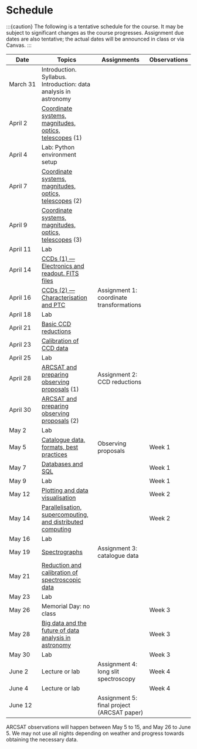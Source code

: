 # Schedule

:::{caution}
The following is a tentative schedule for the course. It may be subject to significant changes as the course progresses. Assignment due dates are also tentative; the actual dates will be announced in class or via Canvas.
:::

| Date          | Topics                                                                                                                       | Assignments                                | Observations |
| ------------- | ---------------------------------------------------------------------------------------------------------------------------- | ------------------------------------------ | ------------ |
| March&nbsp;31 | Introduction. Syllabus. <br>Introduction: data analysis in astronomy                                                         |
| April&nbsp;2  | [Coordinate systems, magnitudes, optics, telescopes](./lecture_notes/intro_concepts/intro_concepts.md) (1)                   |                                            |              |
| April&nbsp;4  | Lab: Python environment setup                                                                                                |                                            |              |
| April&nbsp;7  | [Coordinate systems, magnitudes, optics, telescopes](./lecture_notes/intro_concepts/intro_concepts.md) (2)                   |                                            |              |
| April&nbsp;9  | [Coordinate systems, magnitudes, optics, telescopes](./lecture_notes/intro_concepts/intro_concepts.md) (3)                   |                                            |              |
| April&nbsp;11 | Lab                                                                                                                          |                                            |              |
| April&nbsp;14 | [CCDs (1) — Electronics and readout. FITS files](./lecture_notes/ccds/ccds.md)                                               |                                            |              |
| April&nbsp;16 | [CCDs (2) — Characterisation and PTC](./lecture_notes/ccds/ccds.md)                                                          | Assignment 1: coordinate transformations   |              |
| April&nbsp;18 | Lab                                                                                                                          |                                            |              |
| April&nbsp;21 | [Basic CCD reductions](./lecture_notes/ccd_reductions/ccd_reductions.md)                                                     |                                            |              |
| April&nbsp;23 | [Calibration of CCD data](./lecture_notes/ccd_calibration/ccd_calibration.md)                                                |                                            |              |
| April&nbsp;25 | Lab                                                                                                                          |                                            |              |
| April&nbsp;28 | [ARCSAT and preparing observing proposals](./lecture_notes/arcsat_proposals/arcsat_proposals.md) (1)                         | Assignment 2: CCD reductions               |              |
| April&nbsp;30 | [ARCSAT and preparing observing proposals](./lecture_notes/arcsat_proposals/arcsat_proposals.md) (2)                         |                                            |              |
| May&nbsp;2    | Lab                                                                                                                          |                                            |              |
| May&nbsp;5    | [Catalogue data, formats, best practices](./lecture_notes/catalogue_data/catalogue_data.md)                                  | Observing proposals                        | Week 1       |
| May&nbsp;7    | [Databases and SQL](./lecture_notes/databases/databases.md)                                                                  |                                            | Week 1       |
| May&nbsp;9    | Lab                                                                                                                          |                                            | Week 1       |
| May&nbsp;12   | [Plotting and data visualisation](./lecture_notes/data_visualisation/data_visualisation.md)                                  |                                            | Week 2       |
| May&nbsp;14   | [Parallelisation, supercomputing, and distributed computing](./lecture_notes/distributed_computing/distributed_computing.md) |                                            | Week 2       |
| May&nbsp;16   | Lab                                                                                                                          |                                            |              |
| May&nbsp;19   | [Spectrographs](./lecture_notes/spectrographs/spectrographs.md)                                                              | Assignment 3: catalogue data               |              |
| May&nbsp;21   | [Reduction and calibration of spectroscopic data](./lecture_notes/spec_data_reduction/spec_data_reduction.md)                |                                            |              |
| May&nbsp;23   | Lab                                                                                                                          |                                            |              |
| May&nbsp;26   | Memorial Day: no class                                                                                                       |                                            | Week 3       |
| May&nbsp;28   | [Big data and the future of data analysis in astronomy](./lecture_notes/big_data/big_data.md)                                |                                            | Week 3       |
| May&nbsp;30   | Lab                                                                                                                          |                                            | Week 3       |
| June&nbsp;2   | Lecture or lab                                                                                                               | Assignment 4: long slit spectroscopy       | Week 4       |
| June&nbsp;4   | Lecture or lab                                                                                                               |                                            | Week 4       |
| June&nbsp;12  |                                                                                                                              | Assignment 5: final project (ARCSAT paper) |              |

ARCSAT observations will happen between May 5 to 15, and May 26 to June 5. We may not use all nights depending on weather and progress towards obtaining the necessary data.
